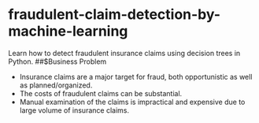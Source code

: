 # fraudulent-claim-detection-by-machine-learning
 Learn how to detect fraudulent insurance claims using decision trees in Python.
##$Business Problem
- Insurance claims are a major target for fraud, both opportunistic as well as planned/organized.
- The costs of fraudulent claims can be substantial.
- Manual examination of the claims is impractical and expensive due to large volume of insurance claims.
